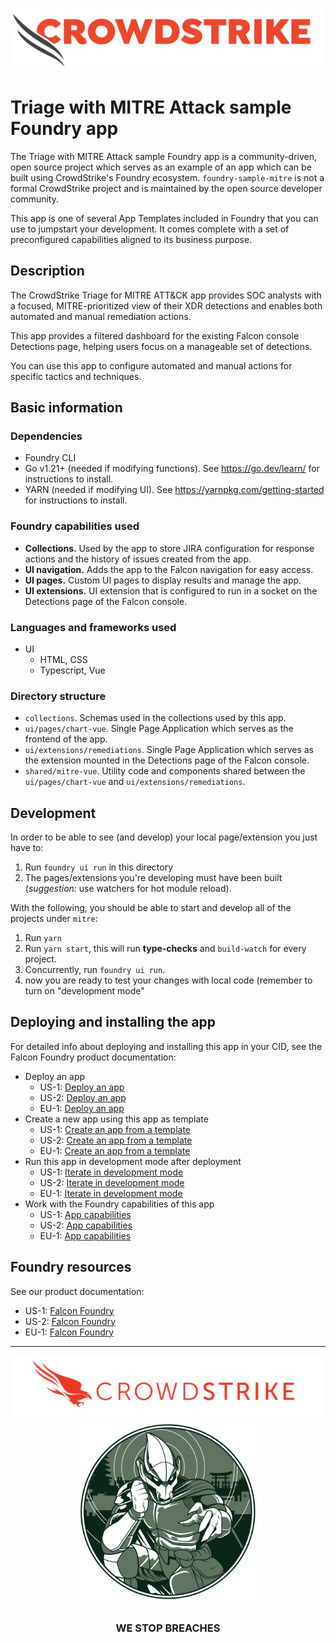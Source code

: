 ![CrowdStrike Falcon](/docs/asset/cs-logo.png?raw=true)

# Triage with MITRE Attack sample Foundry app

The Triage with MITRE Attack sample Foundry app is a community-driven, open source project which serves as an example of an app which can be built using CrowdStrike's Foundry ecosystem.
`foundry-sample-mitre` is not a formal CrowdStrike project and is maintained by the open source developer community.

This app is one of several App Templates included in Foundry that you can use to jumpstart your development.
It comes complete with a set of preconfigured capabilities aligned to its business purpose.

## Description

The CrowdStrike Triage for MITRE ATT&CK app provides SOC analysts with a focused, MITRE-prioritized view of their XDR detections and enables both automated and manual remediation actions.

This app provides a filtered dashboard for the existing Falcon console Detections page, helping users focus on a manageable set of detections.

You can use this app to configure automated and manual actions for specific tactics and techniques.

## Basic information

### Dependencies

- Foundry CLI
- Go v1.21+ (needed if modifying functions). See https://go.dev/learn/ for instructions to install.
- YARN (needed if modifying UI). See https://yarnpkg.com/getting-started for instructions to install.

### Foundry capabilities used

- **Collections.** Used by the app to store JIRA configuration for response actions and the history of issues created from the app.
- **UI navigation.** Adds the app to the Falcon navigation for easy access.
- **UI pages.** Custom UI pages to display results and manage the app.
- **UI extensions.** UI extension that is configured to run in a socket on the Detections page of the Falcon console.

### Languages and frameworks used

- UI
  - HTML, CSS
  - Typescript, Vue

### Directory structure

- `collections`. Schemas used in the collections used by this app.
- `ui/pages/chart-vue`. Single Page Application which serves as the frontend of the app.
- `ui/extensions/remediations`. Single Page Application which serves as the extension mounted in the Detections page of the Falcon console.
- `shared/mitre-vue`. Utility code and components shared between the `ui/pages/chart-vue` and `ui/extensions/remediations`.

## Development

In order to be able to see (and develop) your local page/extension you just have to:

1. Run `foundry ui run` in this directory
2. The pages/extensions you're developing must have been built (_suggestion:_ use watchers for hot module reload).

With the following, you should be able to start and develop all of the projects under `mitre`:

1. Run `yarn`
2. Run `yarn start`, this will run **type-checks** and `build-watch` for every project.
3. Concurrently, run `foundry ui run`.
4. now you are ready to test your changes with local code (remember to turn on "development mode"

## Deploying and installing the app

For detailed info about deploying and installing this app in your CID, see the Falcon Foundry product documentation:

- Deploy an app
  - US-1: [Deploy an app](https://falcon.crowdstrike.com/documentation/page/ofd46a1c/deploy-an-app)
  - US-2: [Deploy an app](https://falcon.us-2.crowdstrike.com/documentation/page/ofd46a1c/deploy-an-app)
  - EU-1: [Deploy an app](https://falcon.eu-1.crowdstrike.com/documentation/page/ofd46a1c/deploy-an-app)
- Create a new app using this app as template
  - US-1: [Create an app from a template](https://falcon.crowdstrike.com/documentation/page/l159717b/create-an-app#c4378b86)
  - US-2: [Create an app from a template](https://falcon.us-2.crowdstrike.com/documentation/page/l159717b/create-an-app#c4378b86)
  - EU-1: [Create an app from a template](https://falcon.eu-1.crowdstrike.com/documentation/page/l159717b/create-an-app#c4378b86)
- Run this app in development mode after deployment
  - US-1: [Iterate in development mode](https://falcon.crowdstrike.com/documentation/page/fb88e442/view-and-manage-apps#d5175ae2)
  - US-2: [Iterate in development mode](https://falcon.us-2.crowdstrike.com/documentation/page/fb88e442/view-and-manage-apps#d5175ae2)
  - EU-1: [Iterate in development mode](https://falcon.eu-1.crowdstrike.com/documentation/page/fb88e442/view-and-manage-apps#d5175ae2)
- Work with the Foundry capabilities of this app
  - US-1: [App capabilities](https://falcon.crowdstrike.com/documentation/category/u0daabab/app-capabilities)
  - US-2: [App capabilities](https://falcon.us-2.crowdstrike.com/documentation/category/u0daabab/app-capabilities)
  - EU-1: [App capabilities](https://falcon.eu-1.crowdstrike.com/documentation/category/u0daabab/app-capabilities)

## Foundry resources

See our product documentation:

- US-1: [Falcon Foundry](https://falcon.crowdstrike.com/documentation/category/c3d64B8e/falcon-foundry)
- US-2: [Falcon Foundry](https://falcon.us-2.crowdstrike.com/documentation/category/c3d64B8e/falcon-foundry)
- EU-1: [Falcon Foundry](https://falcon.eu-1.crowdstrike.com/documentation/category/c3d64B8e/falcon-foundry)

---

<p align="center"><img src="https://raw.githubusercontent.com/CrowdStrike/falconpy/main/docs/asset/cs-logo-footer.png"><BR/><img width="300px" src="https://raw.githubusercontent.com/CrowdStrike/falconpy/main/docs/asset/adversary-goblin-panda.png"></P>
<h3><P align="center">WE STOP BREACHES</P></h3>
